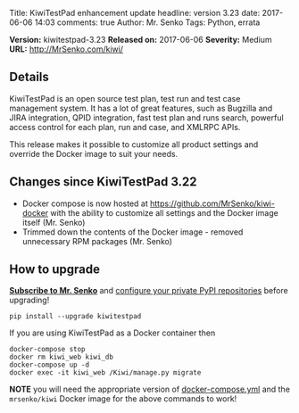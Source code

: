 Title: KiwiTestPad enhancement update
headline: version 3.23
date: 2017-06-06 14:03
comments: true
Author: Mr. Senko
Tags: Python, errata

**Version:** kiwitestpad-3.23
**Released on:** 2017-06-06
**Severity:** Medium
**URL:** <http://MrSenko.com/kiwi/>

Details
-------


KiwiTestPad is an open source test plan, test run and test case management system.
It has a lot of great features, such as
Bugzilla and JIRA integration, QPID integration, fast test plan and runs search,
powerful access control for each plan, run and case, and XMLRPC APIs.

This release makes it possible to customize all product settings and override the
Docker image to suit your needs.


Changes since KiwiTestPad 3.22
------------------------------

- Docker compose is now hosted at <https://github.com/MrSenko/kiwi-docker>
  with the ability to customize all settings and the Docker image itself
  (Mr. Senko)
- Trimmed down the contents of the Docker image - removed unnecessary RPM
  packages (Mr. Senko)


How to upgrade
---------------

**[Subscribe to Mr. Senko]({filename}pages/subscribe.html)** and
[configure your private PyPI repositories]({filename}2017-01-22-private-pypi.markdown)
before upgrading!

    pip install --upgrade kiwitestpad

If you are using KiwiTestPad as a Docker container then

    docker-compose stop
    docker rm kiwi_web kiwi_db
    docker-compose up -d
    docker exec -it kiwi_web /Kiwi/manage.py migrate

**NOTE** you will need the appropriate version of
[docker-compose.yml](https://github.com/MrSenko/kiwi-docker/blob/master/docker-compose.yml)
and the `mrsenko/kiwi` Docker image for the above commands to work!
